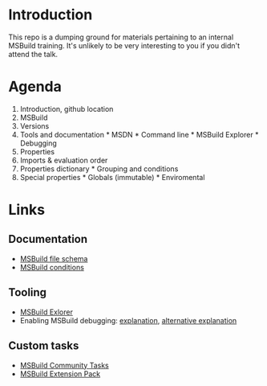 # Introduction

This repo is a dumping ground for materials pertaining to an internal MSBuild training.
It's unlikely to be very interesting to you if you didn't attend the talk.

# Agenda
1. Introduction, github location
2. MSBuild
  1. Versions
  2. Tools and documentation
    * MSDN
    * Command line
    * MSBuild Explorer
    * Debugging
3. Properties
  1. Imports & evaluation order
  2. Properties dictionary
    * Grouping and conditions
  3. Special properties
    * Globals (immutable)
    * Enviromental

# Links

## Documentation
* [MSBuild file schema](https://msdn.microsoft.com/en-us/library/5dy88c2e.aspx)
* [MSBuild conditions](https://msdn.microsoft.com/en-us/library/7szfhaft.aspx)

## Tooling
* [MSBuild Exlorer](http://www.msbuildexplorer.com/)
* Enabling MSBuild debugging: [explanation](http://blogs.msdn.com/b/visualstudio/archive/2010/07/06/debugging-msbuild-script-with-visual-studio.aspx), [alternative explanation](http://stackoverflow.com/a/28155244)

## Custom tasks
* [MSBuild Community Tasks](https://github.com/loresoft/msbuildtasks)
* [MSBuild Extension Pack](http://www.msbuildextensionpack.com/)